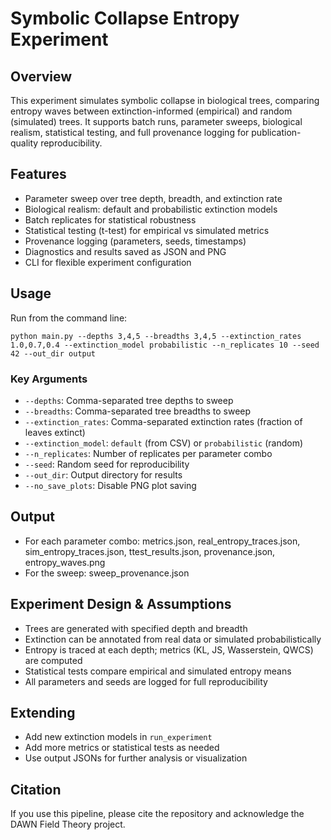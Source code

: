 # Symbolic Collapse Entropy Experiment

## Overview
This experiment simulates symbolic collapse in biological trees, comparing entropy waves between extinction-informed (empirical) and random (simulated) trees. It supports batch runs, parameter sweeps, biological realism, statistical testing, and full provenance logging for publication-quality reproducibility.

## Features
- Parameter sweep over tree depth, breadth, and extinction rate
- Biological realism: default and probabilistic extinction models
- Batch replicates for statistical robustness
- Statistical testing (t-test) for empirical vs simulated metrics
- Provenance logging (parameters, seeds, timestamps)
- Diagnostics and results saved as JSON and PNG
- CLI for flexible experiment configuration

## Usage
Run from the command line:

```
python main.py --depths 3,4,5 --breadths 3,4,5 --extinction_rates 1.0,0.7,0.4 --extinction_model probabilistic --n_replicates 10 --seed 42 --out_dir output
```

### Key Arguments
- `--depths`: Comma-separated tree depths to sweep
- `--breadths`: Comma-separated tree breadths to sweep
- `--extinction_rates`: Comma-separated extinction rates (fraction of leaves extinct)
- `--extinction_model`: `default` (from CSV) or `probabilistic` (random)
- `--n_replicates`: Number of replicates per parameter combo
- `--seed`: Random seed for reproducibility
- `--out_dir`: Output directory for results
- `--no_save_plots`: Disable PNG plot saving

## Output
- For each parameter combo: metrics.json, real_entropy_traces.json, sim_entropy_traces.json, ttest_results.json, provenance.json, entropy_waves.png
- For the sweep: sweep_provenance.json

## Experiment Design & Assumptions
- Trees are generated with specified depth and breadth
- Extinction can be annotated from real data or simulated probabilistically
- Entropy is traced at each depth; metrics (KL, JS, Wasserstein, QWCS) are computed
- Statistical tests compare empirical and simulated entropy means
- All parameters and seeds are logged for full reproducibility

## Extending
- Add new extinction models in `run_experiment`
- Add more metrics or statistical tests as needed
- Use output JSONs for further analysis or visualization

## Citation
If you use this pipeline, please cite the repository and acknowledge the DAWN Field Theory project.

